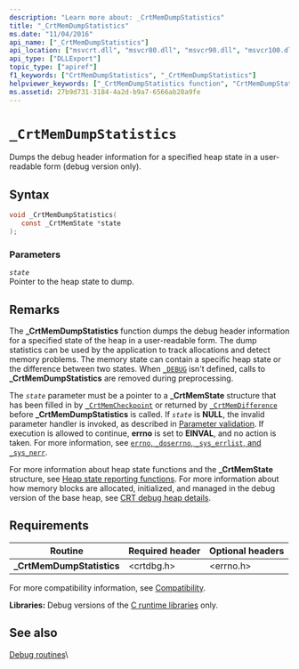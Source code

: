 ```yaml
---
description: "Learn more about: _CrtMemDumpStatistics"
title: "_CrtMemDumpStatistics"
ms.date: "11/04/2016"
api_name: ["_CrtMemDumpStatistics"]
api_location: ["msvcrt.dll", "msvcr80.dll", "msvcr90.dll", "msvcr100.dll", "msvcr100_clr0400.dll", "msvcr110.dll", "msvcr110_clr0400.dll", "msvcr120.dll", "msvcr120_clr0400.dll", "ucrtbase.dll"]
api_type: ["DLLExport"]
topic_type: ["apiref"]
f1_keywords: ["CrtMemDumpStatistics", "_CrtMemDumpStatistics"]
helpviewer_keywords: ["_CrtMemDumpStatistics function", "CrtMemDumpStatistics function"]
ms.assetid: 27b9d731-3184-4a2d-b9a7-6566ab28a9fe
---
```

# `_CrtMemDumpStatistics`

Dumps the debug header information for a specified heap state in a user-readable form (debug version only).

## Syntax

```C
void _CrtMemDumpStatistics(
   const _CrtMemState *state
);
```

### Parameters

*`state`*\
Pointer to the heap state to dump.

## Remarks

The **_CrtMemDumpStatistics** function dumps the debug header information for a specified state of the heap in a user-readable form. The dump statistics can be used by the application to track allocations and detect memory problems. The memory state can contain a specific heap state or the difference between two states. When [`_DEBUG`](../debug.md) isn't defined, calls to **_CrtMemDumpStatistics** are removed during preprocessing.

The *`state`* parameter must be a pointer to a **_CrtMemState** structure that has been filled in by [`_CrtMemCheckpoint`](crtmemcheckpoint.md) or returned by [`_CrtMemDifference`](crtmemdifference.md) before **_CrtMemDumpStatistics** is called. If *`state`* is **NULL**, the invalid parameter handler is invoked, as described in [Parameter validation](../parameter-validation.md). If execution is allowed to continue, **errno** is set to **EINVAL**, and no action is taken. For more information, see [`errno`, `_doserrno`, `_sys_errlist`, and `_sys_nerr`](../errno-doserrno-sys-errlist-and-sys-nerr.md).

For more information about heap state functions and the **_CrtMemState** structure, see [Heap state reporting functions](/visualstudio/debugger/crt-debug-heap-details). For more information about how memory blocks are allocated, initialized, and managed in the debug version of the base heap, see [CRT debug heap details](/visualstudio/debugger/crt-debug-heap-details).

## Requirements

|Routine|Required header|Optional headers|
|-------------|---------------------|----------------------|
|**_CrtMemDumpStatistics**|\<crtdbg.h>|\<errno.h>|

For more compatibility information, see [Compatibility](../compatibility.md).

**Libraries:** Debug versions of the [C runtime libraries](../crt-library-features.md) only.

## See also

[Debug routines](../debug-routines.md)\
